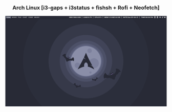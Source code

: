 <div align="center">

### Arch Linux [i3-gaps + i3status + fishsh + Rofi + Neofetch]
![Desktop](https://raw.githubusercontent.com/knsrinath/dotfiles/main/images/i3.png)
